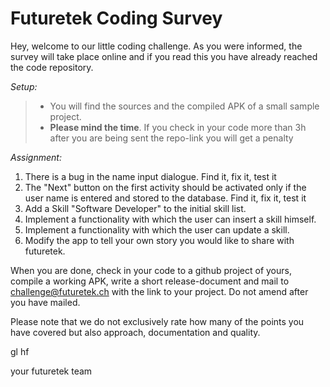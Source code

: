 Futuretek Coding Survey
===================


Hey,
welcome to our little coding challenge. As you were informed, the survey will take place online and if you read this you have already reached the code repository.

*Setup:*
> - You will find the sources and the compiled APK of a small sample project. 
> - **Please mind the time**. If you check in your code more than 3h after you are being sent the repo-link you will get a penalty


*Assignment:*

1. There is a bug in the name input dialogue. Find it, fix it, test it
2. The "Next" button on the first activity should be activated only if the user name is entered and stored to the database. Find it, fix it, test it
3. Add a Skill "Software Developer" to the initial skill list.
4. Implement a functionality with which the user can insert a skill himself.
5. Implement a functionality with which the user can update a skill.
6. Modify the app to tell your own story you would like to share with futuretek.

When you are done, check in your code to a github project of yours, compile a working APK, write a short release-document and mail to challenge@futuretek.ch with the link to your project. Do not amend after you have mailed.

Please note that we do not exclusively rate how many of the points you have covered but also approach, documentation and quality. 

gl hf

your futuretek team